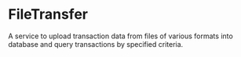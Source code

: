 # FileTransfer
 A service to upload transaction data from files of various formats into database and query transactions by specified criteria.
